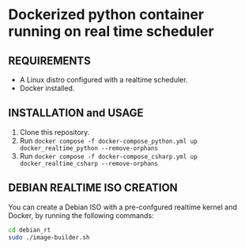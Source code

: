 # Dockerized python container running on real time scheduler

## REQUIREMENTS

- A Linux distro configured with a realtime scheduler.
- Docker installed.

## INSTALLATION and USAGE

1. Clone this repository.
2. Run `docker compose -f docker-compose_python.yml up docker_realtime_python --remove-orphans`
3. Run `docker compose -f docker-compose_csharp.yml up docker_realtime_csharp --remove-orphans`


## DEBIAN REALTIME ISO CREATION

You can create a Debian ISO with a pre-confgured realtime kernel and Docker, by running the following commands:

```bash
cd debian_rt
sudo ./image-builder.sh
```